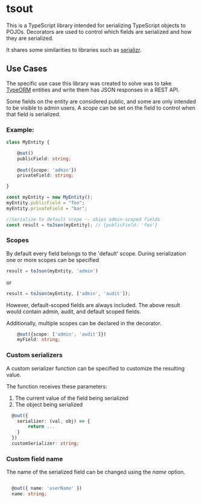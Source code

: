 # tsout

This is a TypeScript library intended for serializing TypeScript objects to POJOs.
Decorators are used to control which fields are serialized and how they are serialized.

It shares some similarities to libraries such as [serializr](https://github.com/mobxjs/serializr).

## Use Cases
The specific use case this library was created to solve was to take [TypeORM](https://github.com/typeorm/typeorm) entities
and write them has JSON responses in a REST API.

Some fields on the entity are considered public, and some are only intended to be visible to admin users.
A *scope* can be set on the field to control when that field is serialized.

### Example:

```ts
class MyEntity {

    @out()
    publicField: string;
    
    @out({scope: 'admin'})
    privateField: string;

}

const myEntity = new MyEntity();
myEntity.publicField = "foo";
myEntity.privateField = "bar";

//Serialize to default scope -- skips admin-scoped fields
const result = toJson(myEntity); // {publicField: 'foo'}

```

### Scopes

By default every field belongs to the 'default' scope.
During serialization one or more scopes can be specified

```ts
result = toJson(myEntity, 'admin')
```
or
```ts
result = toJson(myEntity, ['admin', 'audit']);
```

However, default-scoped fields are always included.
The above result would contain admin, audit, and default scoped fields.

Additionally, multiple scopes can be declared in the decorator.

```ts
    @out({scope: ['admin', 'audit']})
    myField: string;
```

### Custom serializers
A custom serializer function can be specified to customize the resulting value.

The function receives these parameters:
1. The current value of the field being serialized
2. The object being serialized

```ts
  @out({
    serializer: (val, obj) => {
        return ...
    }
  })
  customSerializer: string;
```

### Custom field name
The name of the serialized field can be changed using the *name* option.

```ts

  @out({ name: 'userName' })
  name: string;
```
